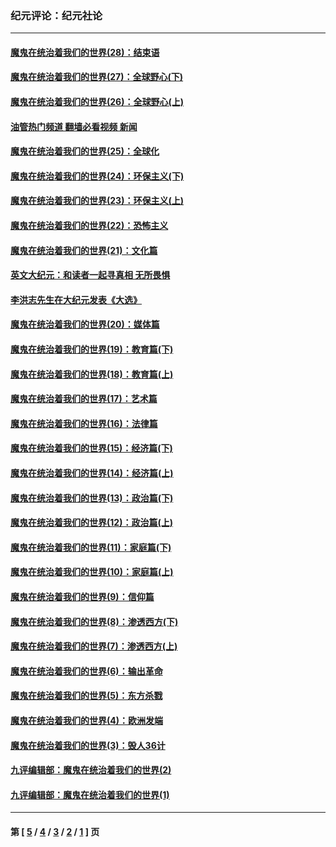 ### 纪元评论：纪元社论
---
#### [魔鬼在统治着我们的世界(28)：结束语](../../pages/nsc422/n10936246.md?01220330) 
#### [魔鬼在统治着我们的世界(27)：全球野心(下)](../../pages/nsc422/n10928319.md?01220330) 
#### [魔鬼在统治着我们的世界(26)：全球野心(上)](../../pages/nsc422/n10900318.md?01220330) 
#### [油管热门频道 翻墙必看视频 新闻](ok?01220330)
#### [魔鬼在统治着我们的世界(25)：全球化](../../pages/nsc422/n10788205.md?01220330) 
#### [魔鬼在统治着我们的世界(24)：环保主义(下)](../../pages/nsc422/n10695307.md?01220330) 
#### [魔鬼在统治着我们的世界(23)：环保主义(上)](../../pages/nsc422/n10688613.md?01220330) 
#### [魔鬼在统治着我们的世界(22)：恐怖主义](../../pages/nsc422/n10614727.md?01220330) 
#### [魔鬼在统治着我们的世界(21)：文化篇](../../pages/nsc422/n10597706.md?01220330) 
#### [英文大纪元：和读者一起寻真相 无所畏惧](../../pages/nsc422/n12542027.md?01220330) 
#### [李洪志先生在大纪元发表《大选》](../../pages/nsc422/n12534746.md?01220330) 
#### [魔鬼在统治着我们的世界(20)：媒体篇](../../pages/nsc422/n10586579.md?01220330) 
#### [魔鬼在统治着我们的世界(19)：教育篇(下)](../../pages/nsc422/n10564808.md?01220330) 
#### [魔鬼在统治着我们的世界(18)：教育篇(上)](../../pages/nsc422/n10526970.md?01220330) 
#### [魔鬼在统治着我们的世界(17)：艺术篇](../../pages/nsc422/n10499093.md?01220330) 
#### [魔鬼在统治着我们的世界(16)：法律篇](../../pages/nsc422/n10485969.md?01220330) 
#### [魔鬼在统治着我们的世界(15)：经济篇(下)](../../pages/nsc422/n10469975.md?01220330) 
#### [魔鬼在统治着我们的世界(14)：经济篇(上)](../../pages/nsc422/n10457370.md?01220330) 
#### [魔鬼在统治着我们的世界(13)：政治篇(下)](../../pages/nsc422/n10448270.md?01220330) 
#### [魔鬼在统治着我们的世界(12)：政治篇(上)](../../pages/nsc422/n10444576.md?01220330) 
#### [魔鬼在统治着我们的世界(11)：家庭篇(下)](../../pages/nsc422/n10440961.md?01220330) 
#### [魔鬼在统治着我们的世界(10)：家庭篇(上)](../../pages/nsc422/n10435448.md?01220330) 
#### [魔鬼在统治着我们的世界(9)：信仰篇](../../pages/nsc422/n10432159.md?01220330) 
#### [魔鬼在统治着我们的世界(8)：渗透西方(下)](../../pages/nsc422/n10429603.md?01220330) 
#### [魔鬼在统治着我们的世界(7)：渗透西方(上)](../../pages/nsc422/n10426013.md?01220330) 
#### [魔鬼在统治着我们的世界(6)：输出革命](../../pages/nsc422/n10421536.md?01220330) 
#### [魔鬼在统治着我们的世界(5)：东方杀戮](../../pages/nsc422/n10417707.md?01220330) 
#### [魔鬼在统治着我们的世界(4)：欧洲发端](../../pages/nsc422/n10414890.md?01220330) 
#### [魔鬼在统治着我们的世界(3)：毁人36计](../../pages/nsc422/n10411583.md?01220330) 
#### [九评编辑部：魔鬼在统治着我们的世界(2)](../../pages/nsc422/n10410036.md?01220330) 
#### [九评编辑部：魔鬼在统治着我们的世界(1)](../../pages/nsc422/n10406825.md?01220330) 

---
#### 第 [ [5](./5.md?01220330) / [4](./4.md?01220330) / [3](./3.md?01220330) / [2](./2.md?01220330) / [1](./1.md?01220330) ] 页
